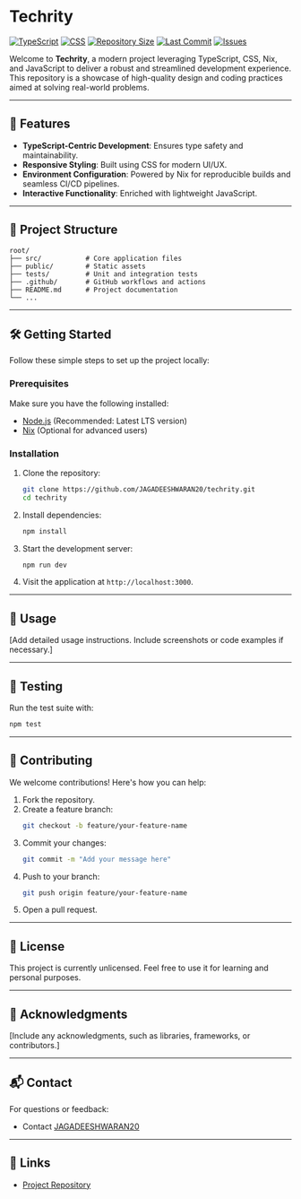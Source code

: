 # Techrity

[![TypeScript](https://img.shields.io/badge/Language-TypeScript-blue)](https://www.typescriptlang.org/)
[![CSS](https://img.shields.io/badge/Language-CSS-green)](https://developer.mozilla.org/en-US/docs/Web/CSS)
[![Repository Size](https://img.shields.io/github/repo-size/JAGADEESHWARAN20/techrity.svg)](https://github.com/JAGADEESHWARAN20/techrity)
[![Last Commit](https://img.shields.io/github/last-commit/JAGADEESHWARAN20/techrity.svg)](https://github.com/JAGADEESHWARAN20/techrity)
[![Issues](https://img.shields.io/github/issues/JAGADEESHWARAN20/techrity.svg)](https://github.com/JAGADEESHWARAN20/techrity/issues)

Welcome to **Techrity**, a modern project leveraging TypeScript, CSS, Nix, and JavaScript to deliver a robust and streamlined development experience. This repository is a showcase of high-quality design and coding practices aimed at solving real-world problems.

---

## 🚀 Features

- **TypeScript-Centric Development**: Ensures type safety and maintainability.
- **Responsive Styling**: Built using CSS for modern UI/UX.
- **Environment Configuration**: Powered by Nix for reproducible builds and seamless CI/CD pipelines.
- **Interactive Functionality**: Enriched with lightweight JavaScript.

---

## 📂 Project Structure

```plaintext
root/
├── src/           # Core application files
├── public/        # Static assets
├── tests/         # Unit and integration tests
├── .github/       # GitHub workflows and actions
├── README.md      # Project documentation
└── ...
```

---

## 🛠️ Getting Started

Follow these simple steps to set up the project locally:

### Prerequisites

Make sure you have the following installed:
- [Node.js](https://nodejs.org/) (Recommended: Latest LTS version)
- [Nix](https://nixos.org/) (Optional for advanced users)

### Installation

1. Clone the repository:
   ```bash
   git clone https://github.com/JAGADEESHWARAN20/techrity.git
   cd techrity
   ```

2. Install dependencies:
   ```bash
   npm install
   ```

3. Start the development server:
   ```bash
   npm run dev
   ```

4. Visit the application at `http://localhost:3000`.

---

## 📖 Usage

[Add detailed usage instructions. Include screenshots or code examples if necessary.]

---

## 🧪 Testing

Run the test suite with:
```bash
npm test
```

---

## 🤝 Contributing

We welcome contributions! Here's how you can help:

1. Fork the repository.
2. Create a feature branch:
   ```bash
   git checkout -b feature/your-feature-name
   ```
3. Commit your changes:
   ```bash
   git commit -m "Add your message here"
   ```
4. Push to your branch:
   ```bash
   git push origin feature/your-feature-name
   ```
5. Open a pull request.

---

## 📄 License

This project is currently unlicensed. Feel free to use it for learning and personal purposes.

---

## 🌟 Acknowledgments

[Include any acknowledgments, such as libraries, frameworks, or contributors.]

---

## 📬 Contact

For questions or feedback:
- Contact [JAGADEESHWARAN20](https://github.com/JAGADEESHWARAN20)

---

## 🔗 Links

- [Project Repository](https://github.com/JAGADEESHWARAN20/techrity)
